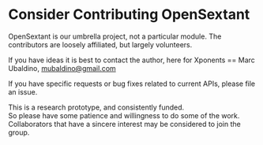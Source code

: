 Consider Contributing OpenSextant
=================================

OpenSextant is our umbrella project, not a particular module.
The contributors are loosely affiliated, but largely volunteers.

If you have ideas it is best to contact the author, here for Xponents == Marc Ubaldino, mubaldino@gmail.com

If you have specific requests or bug fixes related to current APIs, please file an issue.

This is a research prototype, and consistently funded.  
So please have some patience and willingness to do some of the work.
Collaborators that have a sincere interest may be considered to join the group.
